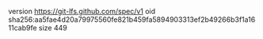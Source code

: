 version https://git-lfs.github.com/spec/v1
oid sha256:aa5fae4d20a79975560fe821b459fa5894903313ef2b49266b3f1a1611cab9fe
size 449
